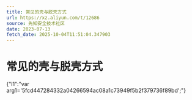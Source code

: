 ```yaml
---
title: 常见的壳与脱壳方式
url: https://xz.aliyun.com/t/12686
source: 先知安全技术社区
date: 2023-07-13
fetch_date: 2025-10-04T11:51:04.347903
---
```


# 常见的壳与脱壳方式

{"l1":"var arg1='5fcd447284332a04266594ac08a1c73949f5b2f379736f89bd';"}